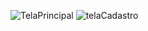 
![TelaPrincipal](https://github.com/user-attachments/assets/99e5b867-be7a-41bd-b832-1b26700d461c)
![telaCadastro](https://github.com/user-attachments/assets/984d32ae-0382-4f69-90dd-539d32fa0a45)
